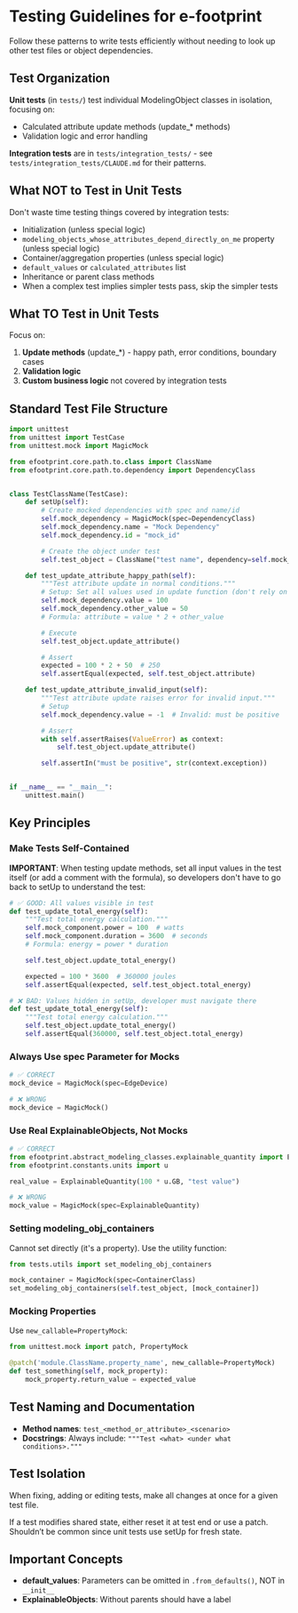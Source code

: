 # Testing Guidelines for e-footprint

Follow these patterns to write tests efficiently without needing to look up other test files or object dependencies.

## Test Organization

**Unit tests** (in `tests/`) test individual ModelingObject classes in isolation, focusing on:
- Calculated attribute update methods (update_* methods)
- Validation logic and error handling

**Integration tests** are in `tests/integration_tests/` - see `tests/integration_tests/CLAUDE.md` for their patterns.

## What NOT to Test in Unit Tests

Don't waste time testing things covered by integration tests:
- Initialization (unless special logic)
- `modeling_objects_whose_attributes_depend_directly_on_me` property (unless special logic)
- Container/aggregation properties (unless special logic)
- `default_values` or `calculated_attributes` list
- Inheritance or parent class methods
- When a complex test implies simpler tests pass, skip the simpler tests

## What TO Test in Unit Tests

Focus on:
1. **Update methods** (update_*) - happy path, error conditions, boundary cases
2. **Validation logic**
3. **Custom business logic** not covered by integration tests

## Standard Test File Structure

```python
import unittest
from unittest import TestCase
from unittest.mock import MagicMock

from efootprint.core.path.to.class import ClassName
from efootprint.core.path.to.dependency import DependencyClass


class TestClassName(TestCase):
    def setUp(self):
        # Create mocked dependencies with spec and name/id
        self.mock_dependency = MagicMock(spec=DependencyClass)
        self.mock_dependency.name = "Mock Dependency"
        self.mock_dependency.id = "mock_id"

        # Create the object under test
        self.test_object = ClassName("test name", dependency=self.mock_dependency)

    def test_update_attribute_happy_path(self):
        """Test attribute update in normal conditions."""
        # Setup: Set all values used in update function (don't rely on setUp)
        self.mock_dependency.value = 100
        self.mock_dependency.other_value = 50
        # Formula: attribute = value * 2 + other_value

        # Execute
        self.test_object.update_attribute()

        # Assert
        expected = 100 * 2 + 50  # 250
        self.assertEqual(expected, self.test_object.attribute)

    def test_update_attribute_invalid_input(self):
        """Test attribute update raises error for invalid input."""
        # Setup
        self.mock_dependency.value = -1  # Invalid: must be positive

        # Assert
        with self.assertRaises(ValueError) as context:
            self.test_object.update_attribute()

        self.assertIn("must be positive", str(context.exception))


if __name__ == "__main__":
    unittest.main()
```

## Key Principles

### Make Tests Self-Contained
**IMPORTANT**: When testing update methods, set all input values in the test itself (or add a comment with the formula), so developers don't have to go back to setUp to understand the test:

```python
# ✅ GOOD: All values visible in test
def test_update_total_energy(self):
    """Test total energy calculation."""
    self.mock_component.power = 100  # watts
    self.mock_component.duration = 3600  # seconds
    # Formula: energy = power * duration

    self.test_object.update_total_energy()

    expected = 100 * 3600  # 360000 joules
    self.assertEqual(expected, self.test_object.total_energy)

# ❌ BAD: Values hidden in setUp, developer must navigate there
def test_update_total_energy(self):
    """Test total energy calculation."""
    self.test_object.update_total_energy()
    self.assertEqual(360000, self.test_object.total_energy)
```

### Always Use spec Parameter for Mocks
```python
# ✅ CORRECT
mock_device = MagicMock(spec=EdgeDevice)

# ❌ WRONG
mock_device = MagicMock()
```

### Use Real ExplainableObjects, Not Mocks
```python
# ✅ CORRECT
from efootprint.abstract_modeling_classes.explainable_quantity import ExplainableQuantity
from efootprint.constants.units import u

real_value = ExplainableQuantity(100 * u.GB, "test value")

# ❌ WRONG
mock_value = MagicMock(spec=ExplainableQuantity)
```

### Setting modeling_obj_containers
Cannot set directly (it's a property). Use the utility function:

```python
from tests.utils import set_modeling_obj_containers

mock_container = MagicMock(spec=ContainerClass)
set_modeling_obj_containers(self.test_object, [mock_container])
```

### Mocking Properties
Use `new_callable=PropertyMock`:

```python
from unittest.mock import patch, PropertyMock

@patch('module.ClassName.property_name', new_callable=PropertyMock)
def test_something(self, mock_property):
    mock_property.return_value = expected_value
```

## Test Naming and Documentation

- **Method names**: `test_<method_or_attribute>_<scenario>`
- **Docstrings**: Always include: `"""Test <what> <under what conditions>."""`

## Test Isolation

When fixing, adding or editing tests, make all changes at once for a given test file.

If a test modifies shared state, either reset it at test end or use a patch. Shouldn’t be common since unit tests use setUp for fresh state.

## Important Concepts

- **default_values**: Parameters can be omitted in `.from_defaults()`, NOT in `__init__`
- **ExplainableObjects**: Without parents should have a label
